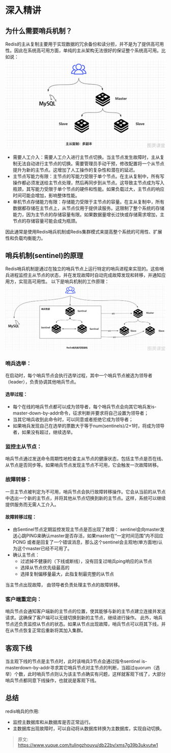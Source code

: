 # 深入精讲


## 为什么需要哨兵机制？
Redis的主从复制主要用于实现数据的冗余备份和读分担，并不是为了提供高可用性。因此在系统高可用方面，单纯的主从架构无法很好的保证整个系统高可用。比如说：
![image.png](./img/R6lK1ELd9XZXDjh8/1690979398655-fee550b6-dba7-4979-b3be-2f6b86a03c32-957334.png)

- 需要人工介入：需要人工介入进行主节点切换。当主节点发生故障时，主从复制无法自动进行主节点的切换。需要管理员手动干预，修改配置将一个从节点提升为新的主节点。这增加了人工操作的复杂性和潜在的延迟。
- 主节点写能力有限：主节点的写能力受限于单个节点。在主从复制中，所有写操作都必须发送给主节点处理，然后再同步到从节点。这导致主节点成为写入瓶颈，其写能力受限于单个节点的硬件和性能。如果负载过大，主节点的响应时间可能会增加，影响整体性能。
- 单机节点存储能力有限：存储能力受限于主节点的容量。在主从复制中，所有数据都存储在主节点上，从节点仅用于提供读服务。这限制了整个系统的存储能力，因为主节点的存储容量有限。如果数据量增长过快或存储需求增加，主节点的存储容量可能会成为瓶颈。

因此通常是使用Redis哨兵机制或Redis集群模式来提高整个系统的可用性、扩展性和负载均衡能力。

## 哨兵机制(sentinel)的原理
Redis哨兵机制是通过在独立的哨兵节点上运行特定的哨兵进程来实现的。这些哨兵进程监控主从节点的状态，并在发现故障时自动完成故障发现和转移，并通知应用方，实现高可用性。
以下是哨兵机制的工作原理：
![image.png](./img/R6lK1ELd9XZXDjh8/1690979157166-85450979-37c1-4797-a6e3-46fcd5ab665b-837664.png)

### 哨兵选举：
在启动时，每个哨兵节点会执行选举过程，其中一个哨兵节点被选为领导者（leader），负责协调其他哨兵节点。

#### 选举过程：

- 每个在线的哨兵节点都可以成为领导者，每个哨兵节点会向其它哨兵发is-master-down-by-addr命令，征求判断并要求将自己设置为领导者；
- 当其它哨兵收到此命令时，可以同意或者拒绝它成为领导者；
- 如果哨兵发现自己在选举的票数大于等于num(sentinels)/2+1时，将成为领导者，如果没有超过，继续选举。

### 监控主从节点：
哨兵节点通过发送命令周期性地检查主从节点的健康状态，包括主节点是否在线、从节点是否同步等。如果哨兵节点发现主节点不可用，它会触发一次故障转移。

### 故障转移：
一旦主节点被判定为不可用，哨兵节点会执行故障转移操作。它会从当前的从节点中选出一个新的主节点，并将其他从节点切换到新的主节点。这样，系统可以继续提供服务而无需人工介入。

#### 故障转移过程：

   - 由Sentinel节点定期监控发现主节点是否出现了故障： sentinel会向master发送心跳PING来确认master是否存活，如果master在“一定时间范围”内不回应PONG 或者是回复了一个错误消息，那么这个sentinel会主观地(单方面地)认为这个master已经不可用了。
   - 确认主节点：
      - 过滤掉不健康的（下线或断线），没有回复过哨兵ping响应的从节点
      - 选择从节点优先级最高的
      - 选择复制偏移量最大，此指复制最完整的从节点

当主节点出现故障， 由领导者负责处理主节点的故障转移。

### 客户端重定向：
哨兵节点会通知客户端新的主节点的位置，使其能够与新的主节点建立连接并发送请求。这确保了客户端可以无缝切换到新的主节点，继续进行操作。
此外，哨兵节点还负责监控从节点的状态。如果从节点出现故障，哨兵节点可以将其下线，并在从节点恢复正常后重新将其加入集群。

## 客观下线
当主观下线的节点是主节点时，此时该哨兵3节点会通过指令sentinel is-masterdown-by-addr寻求其它哨兵节点对主节点的判断，当超过quorum（选举）个数，此时哨兵节点则认为该主节点确实有问题，这样就客观下线了，大部分哨兵节点都同意下线操作，也就说是客观下线。

## 总结
redis哨兵的作用:

- 监控主数据库和从数据库是否正常运行。
- 主数据库出现故障时，可以自动将从数据库转换为主数据库，实现自动切换。


> 原文: <https://www.yuque.com/tulingzhouyu/db22bv/xms7g39b3ukvutw1>